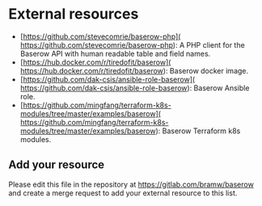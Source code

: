 # External resources

* [https://github.com/stevecomrie/baserow-php](
  https://github.com/stevecomrie/baserow-php): A PHP client for the Baserow API with
  human readable table and field names.
* [https://hub.docker.com/r/tiredofit/baserow](
  https://hub.docker.com/r/tiredofit/baserow): Baserow docker image.
* [https://github.com/dak-csis/ansible-role-baserow](
  https://github.com/dak-csis/ansible-role-baserow): Baserow Ansible role.
* [https://github.com/mingfang/terraform-k8s-modules/tree/master/examples/baserow](
  https://github.com/mingfang/terraform-k8s-modules/tree/master/examples/baserow):
  Baserow Terraform k8s modules.

## Add your resource

Please edit this file in the repository at https://gitlab.com/bramw/baserow and create
a merge request to add your external resource to this list.
